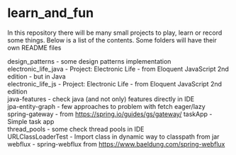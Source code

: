 # learn_and_fun
In this repository there will be many small projects to play, learn or record some things. Below is a list of the
contents. Some folders will have their own README files  

design_patterns - some design patterns implementation  
electronic_life_java - Project: Electronic Life - from Eloquent JavaScript 2nd edition - but in Java   
electronic_life_js - Project: Electronic Life - from Eloquent JavaScript 2nd edition   
java-features - check java (and not only) features directly in IDE  
jpa-entity-graph - few approaches to problem with fetch eager/lazy  
spring-gateway - from https://spring.io/guides/gs/gateway/
taskApp - Simple task app  
thread_pools - some check thread pools in IDE  
URLClassLoaderTest - Import class in dynamic way to classpath from jar    
webflux - spring-webflux from https://www.baeldung.com/spring-webflux  
